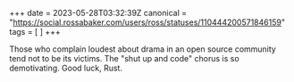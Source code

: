 +++
date = 2023-05-28T03:32:39Z
canonical = "https://social.rossabaker.com/users/ross/statuses/110444200571846159"
tags = [  ]
+++

<p>Those who complain loudest about drama in an open source community tend not to be its victims.  The &quot;shut up and code&quot; chorus is so demotivating.  Good luck, Rust.</p>
